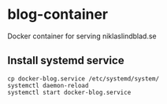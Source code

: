 # blog-container
Docker container for serving niklaslindblad.se

## Install systemd service

    cp docker-blog.service /etc/systemd/system/
    systemctl daemon-reload
    systemctl start docker-blog.service
